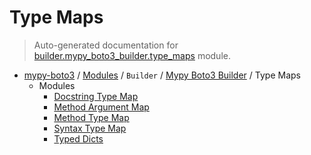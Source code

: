 # Type Maps

> Auto-generated documentation for [builder.mypy_boto3_builder.type_maps](https://github.com/vemel/mypy_boto3/blob/master/builder/mypy_boto3_builder/type_maps/__init__.py) module.

- [mypy-boto3](../../../README.md#mypy_boto3) / [Modules](../../../MODULES.md#mypy-boto3-modules) / `Builder` / [Mypy Boto3 Builder](../index.md#mypy-boto3-builder) / Type Maps
    - Modules
        - [Docstring Type Map](docstring_type_map.md#docstring-type-map)
        - [Method Argument Map](method_argument_map.md#method-argument-map)
        - [Method Type Map](method_type_map.md#method-type-map)
        - [Syntax Type Map](syntax_type_map.md#syntax-type-map)
        - [Typed Dicts](typed_dicts.md#typed-dicts)
